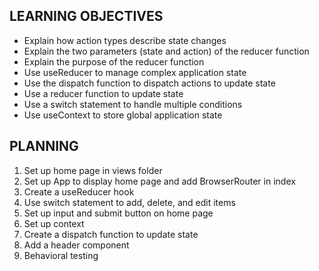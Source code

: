 ## LEARNING OBJECTIVES

- Explain how action types describe state changes
- Explain the two parameters (state and action) of the reducer function
- Explain the purpose of the reducer function
- Use useReducer to manage complex application state
- Use the dispatch function to dispatch actions to update state
- Use a reducer function to update state
- Use a switch statement to handle multiple conditions
- Use useContext to store global application state

## PLANNING

1. Set up home page in views folder
1. Set up App to display home page and add BrowserRouter in index
1. Create a useReducer hook
1. Use switch statement to add, delete, and edit items
1. Set up input and submit button on home page
1. Set up context
1. Create a dispatch function to update state
1. Add a header component
1. Behavioral testing
